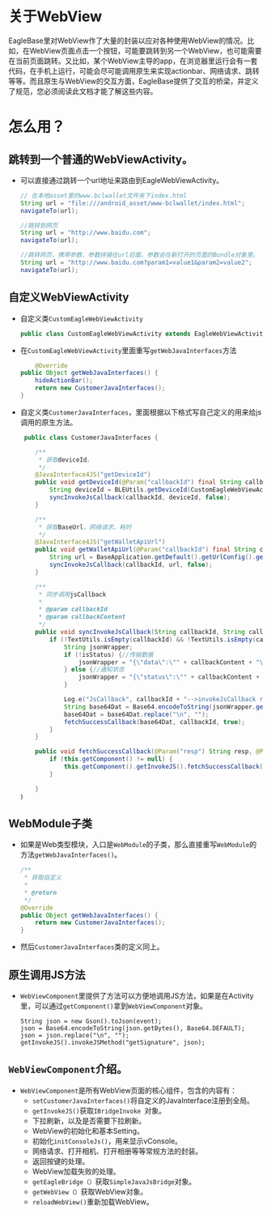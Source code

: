 # 关于WebView
EagleBase里对WebView作了大量的封装以应对各种使用WebView的情况。比如，在WebView页面点击一个按钮，可能要跳转到另一个WebView，也可能需要在当前页面跳转。又比如，某个WebView主导的app，在浏览器里运行会有一套代码，在手机上运行，可能会尽可能调用原生来实现actionbar、网络请求、跳转等等。而且原生与WebView的交互方面，EagleBase提供了交互的桥梁，并定义了规范，您必须阅读此文档才能了解这些内容。

# 怎么用？
## 跳转到一个普通的WebViewActivity。
- 可以直接通过跳转一个url地址来路由到EagleWebViewActivity。
	
	```java
	// 在本地asset里的www.bclwallet文件夹下index.html
	String url = "file:///android_asset/www-bclwallet/index.html";
	navigateTo(url);
	```
	```java
	//跳转到网页
	String url = "http://www.baidu.com";
	navigateTo(url);
	```
	```java
	//跳转网页，携带参数，参数拼接在url后面，参数会在新打开的页面的Bundle对象里。
	String url = "http://www.baidu.com?param1=value1&param2=value2";
	navigateTo(url);
	```

## 自定义WebViewActivity
- 自定义类`CustomEagleWebViewActivity`

	```java
	public class CustomEagleWebViewActivity extends EagleWebViewActivity {}
	```
- 在`CustomEagleWebViewActivity`里面重写`getWebJavaInterfaces`方法

	```java
		@Override
    public Object getWebJavaInterfaces() {
        hideActionBar();
        return new CustomerJavaInterfaces();
    }
	```

- 自定义类`CustomerJavaInterfaces`，里面根据以下格式写自己定义的用来给js调用的原生方法。

	```java
	 public class CustomerJavaInterfaces {

        /**
         * 获取deviceId，
         */
        @JavaInterface4JS("getDeviceId")
        public void getDeviceId(@Param("callbackId") final String callbackId) {
            String deviceId = BLEUtils.getDeviceId(CustomEagleWebViewActivity.this);
            syncInvokeJsCallback(callbackId, deviceId, false);
        }

		/**
         * 获取BaseUrl，网络请求，耗时
         */
        @JavaInterface4JS("getWalletApiUrl")
        public void getWalletApiUrl(@Param("callbackId") final String callbackId) {
            String url = BaseApplication.getDefault().getUrlConfig().getBASE_URL();
            syncInvokeJsCallback(callbackId, url, false);
        }

	    /**
	     * 同步调用jsCallback
	     *
	     * @param callbackId
	     * @param callbackContent
	     */
	    public void syncInvokeJsCallback(String callbackId, String callbackContent, boolean isStatus) {
	        if (!TextUtils.isEmpty(callbackId) && !TextUtils.isEmpty(callbackContent)) {//有这个callbackId则通知js
	            String jsonWrapper;
	            if (!isStatus) {//传输数据
	                jsonWrapper = "{\"data\":\"" + callbackContent + "\"}";//似乎格式都是这样
	            } else {//通知状态
	                jsonWrapper = "{\"status\":\"" + callbackContent + "\"}";//似乎格式都是这样
	            }
	
	            Log.e("JsCallback", callbackId + "-->invokeJsCallback raw json:" + jsonWrapper);
	            String base64Dat = Base64.encodeToString(jsonWrapper.getBytes(), Base64.DEFAULT);
	            base64Dat = base64Dat.replace("\n", "");
	            fetchSuccessCallback(base64Dat, callbackId, true);
	        }
	    }

	    public void fetchSuccessCallback(@Param("resp") String resp, @Param("callbackId") String fetchCallbackId, @Param("isBase64") Boolean isBase64) {
	        if (this.getComponent() != null) {
	            this.getComponent().getInvokeJS().fetchSuccessCallback(resp, fetchCallbackId, isBase64);
	        }
	
	    }
	｝

	```

## WebModule子类
- 如果是Web类型模块，入口是`WebModule`的子类，那么直接重写`WebModule`的方法`getWebJavaInterfaces()`。

	```java
    /**
     * 获取自定义
     *
     * @return
     */
    @Override
    public Object getWebJavaInterfaces() {
        return new CustomerJavaInterfaces();
    }
	```
- 然后`CustomerJavaInterfaces`类的定义同上。

## 原生调用JS方法
- `WebViewComponent`里提供了方法可以方便地调用JS方法，如果是在Activity里，可以通过`getComponent()`拿到`WebViewComponent`对象。

	```
	String json = new Gson().toJson(event);
    json = Base64.encodeToString(json.getBytes(), Base64.DEFAULT);
    json = json.replace("\n", "");
    getInvokeJS().invokeJSMethod("getSignature", json);
	```

## `WebViewComponent`介绍。
- `WebViewComponent`是所有WebView页面的核心组件，包含的内容有：
	+ `setCustomerJavaInterfaces()`将自定义的JavaInterface注册到全局。
	+ `getInvokeJS()`获取`IBridgeInvoke `对象。
	+ 下拉刷新，以及是否需要下拉刷新。
	+ WebView的初始化和基本Setting。
	+ 初始化`initConsoleJs()`，用来显示vConsole。
	+ 网络请求、打开相机、打开相册等等常规方法的封装。
	+ 返回按键的处理。
	+ WebView加载失败的处理。
	+ `getEagleBridge（）`获取`SimpleJavaJsBridge`对象。
	+ `getWebView（）`获取WebView对象。
	+ `reloadWebView()`重新加载WebView。